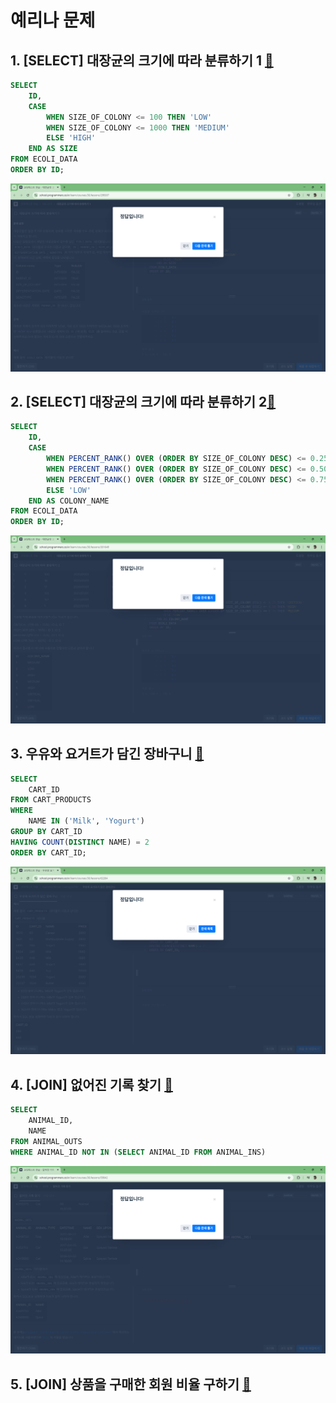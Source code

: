# 예리나 문제
## 1. [SELECT] 대장균의 크기에 따라 분류하기 1 [🔗](https://school.programmers.co.kr/learn/courses/30/lessons/299307)

```sql
SELECT
    ID,
    CASE
        WHEN SIZE_OF_COLONY <= 100 THEN 'LOW'
        WHEN SIZE_OF_COLONY <= 1000 THEN 'MEDIUM'
        ELSE 'HIGH'
    END AS SIZE
FROM ECOLI_DATA
ORDER BY ID;
```
![예리나1](../STUDY/image/6th/예리나1.png)

## 2. [SELECT] 대장균의 크기에 따라 분류하기 2[🔗](https://school.programmers.co.kr/learn/courses/30/lessons/301649)

```sql
SELECT
    ID,
    CASE
        WHEN PERCENT_RANK() OVER (ORDER BY SIZE_OF_COLONY DESC) <= 0.25 THEN 'CRITICAL'
        WHEN PERCENT_RANK() OVER (ORDER BY SIZE_OF_COLONY DESC) <= 0.50 THEN 'HIGH'
        WHEN PERCENT_RANK() OVER (ORDER BY SIZE_OF_COLONY DESC) <= 0.75 THEN 'MEDIUM'
        ELSE 'LOW'
    END AS COLONY_NAME
FROM ECOLI_DATA
ORDER BY ID;
```
![예리나2](../STUDY/image/6th/예리나2.png)

## 3. 우유와 요거트가 담긴 장바구니 [🔗](https://school.programmers.co.kr/learn/courses/30/lessons/62284)

```sql
SELECT
    CART_ID
FROM CART_PRODUCTS
WHERE
    NAME IN ('Milk', 'Yogurt')
GROUP BY CART_ID
HAVING COUNT(DISTINCT NAME) = 2
ORDER BY CART_ID;
```
![예리나3](../STUDY/image/6th/예리나3.png)

## 4. [JOIN] 없어진 기록 찾기 [🔗](https://school.programmers.co.kr/learn/courses/30/lessons/59042)

```sql
SELECT
    ANIMAL_ID,
    NAME
FROM ANIMAL_OUTS
WHERE ANIMAL_ID NOT IN (SELECT ANIMAL_ID FROM ANIMAL_INS)
```
![예리나4](../STUDY/image/6th/예리나4.png)

## 5. [JOIN] 상품을 구매한 회원 비율 구하기 [🔗](https://school.programmers.co.kr/learn/courses/30/lessons/131534)
